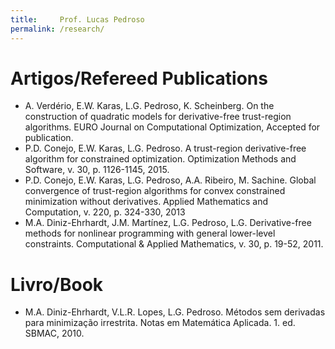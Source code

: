 ```yaml
---
title:     Prof. Lucas Pedroso
permalink: /research/
---
```

# Artigos/Refereed Publications

- A. Verdério, E.W. Karas, L.G. Pedroso, K. Scheinberg. On the construction of quadratic models for derivative-free trust-region algorithms. EURO Journal on Computational Optimization, Accepted for publication.
- P.D. Conejo, E.W. Karas, L.G. Pedroso. A trust-region derivative-free algorithm for constrained optimization. Optimization Methods and Software, v. 30, p. 1126-1145, 2015.
- P.D. Conejo, E.W. Karas, L.G. Pedroso, A.A. Ribeiro, M. Sachine. Global convergence of trust-region algorithms for convex constrained minimization without derivatives. Applied Mathematics and Computation, v. 220, p. 324-330, 2013
- M.A. Diniz-Ehrhardt, J.M. Martínez, L.G. Pedroso, L.G. Derivative-free methods for nonlinear programming with general lower-level constraints. Computational & Applied Mathematics, v. 30, p. 19-52, 2011.

# Livro/Book

- M.A. Diniz-Ehrhardt, V.L.R. Lopes, L.G. Pedroso. Métodos sem derivadas para minimização irrestrita. Notas em Matemática Aplicada. 1. ed. SBMAC, 2010.
